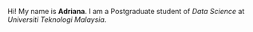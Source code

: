 Hi! My name is **Adriana**. I am a Postgraduate student of *Data Science* at *Universiti Teknologi Malaysia*.
